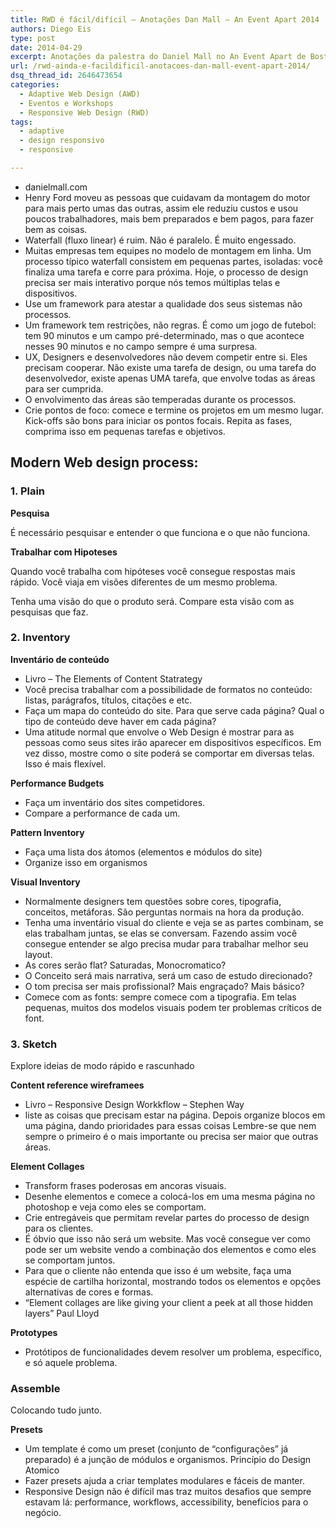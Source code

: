 ```yaml
---
title: RWD é fácil/difícil – Anotações Dan Mall – An Event Apart 2014
authors: Diego Eis
type: post
date: 2014-04-29
excerpt: Anotações da palestra do Daniel Mall no An Event Apart de Boston, 2014. Ele falou bastante sobre o processo de desenvolver para uma web multi-device.
url: /rwd-ainda-e-facildificil-anotacoes-dan-mall-event-apart-2014/
dsq_thread_id: 2646473654
categories:
  - Adaptive Web Design (AWD)
  - Eventos e Workshops
  - Responsive Web Design (RWD)
tags:
  - adaptive
  - design responsivo
  - responsive

---
```

  * danielmall.com
  * Henry Ford moveu as pessoas que cuidavam da montagem do motor para mais perto umas das outras, assim ele reduziu custos e usou poucos trabalhadores, mais bem preparados e bem pagos, para fazer bem as coisas.
  * Waterfall (fluxo linear) é ruim. Não é paralelo. É muito engessado.
  * Muitas empresas tem equipes no modelo de montagem em linha. Um processo típico waterfall consistem em pequenas partes, isoladas: você finaliza uma tarefa e corre para próxima. Hoje, o processo de design precisa ser mais interativo porque nós temos múltiplas telas e dispositivos.
  * Use um framework para atestar a qualidade dos seus sistemas não processos.
  * Um framework tem restrições, não regras. É como um jogo de futebol: tem 90 minutos e um campo pré-determinado, mas o que acontece nesses 90 minutos e no campo sempre é uma surpresa.
  * UX, Designers e desenvolvedores não devem competir entre si. Eles precisam cooperar. Não existe uma tarefa de design, ou uma tarefa do desenvolvedor, existe apenas UMA tarefa, que envolve todas as áreas para ser cumprida.
  * O envolvimento das áreas são temperadas durante os processos.
  * Crie pontos de foco: comece e termine os projetos em um mesmo lugar. Kick-offs são bons para iniciar os pontos focais. Repita as fases, comprima isso em pequenas tarefas e objetivos.

## Modern Web design process:

### 1. Plain

**Pesquisa**

É necessário pesquisar e entender o que funciona e o que não funciona.

**Trabalhar com Hipoteses**

Quando você trabalha com hipóteses você consegue respostas mais rápido. Você viaja em visões diferentes de um mesmo problema.

Tenha uma visão do que o produto será. Compare esta visão com as pesquisas que faz.

### 2. Inventory

**Inventário de conteúdo**

  * Livro &#8211; The Elements of Content Statrategy
  * Você precisa trabalhar com a possibilidade de formatos no conteúdo: listas, parágrafos, títulos, citações e etc.
  * Faça um mapa do conteúdo do site. Para que serve cada página? Qual o tipo de conteúdo deve haver em cada página?
  * Uma atitude normal que envolve o Web Design é mostrar para as pessoas como seus sites irão aparecer em dispositivos específicos. Em vez disso, mostre como o site poderá se comportar em diversas telas. Isso é mais flexível. 

**Performance Budgets**

  * Faça um inventário dos sites competidores.
  * Compare a performance de cada um.

**Pattern Inventory**

  * Faça uma lista dos átomos (elementos e módulos do site)
  * Organize isso em organismos

**Visual Inventory**

  * Normalmente designers tem questões sobre cores, tipografia, conceitos, metáforas. São perguntas normais na hora da produção.
  * Tenha uma inventário visual do cliente e veja se as partes combinam, se elas trabalham juntas, se elas se conversam. Fazendo assim você consegue entender se algo precisa mudar para trabalhar melhor seu layout.
  * As cores serão flat? Saturadas, Monocromatico?
  * O Conceito será mais narrativa, será um caso de estudo direcionado?
  * O tom precisa ser mais profissional? Mais engraçado? Mais básico?
  * Comece com as fonts: sempre comece com a tipografia. Em telas pequenas, muitos dos modelos visuais podem ter problemas críticos de font.

### 3. Sketch

Explore ideias de modo rápido e rascunhado

**Content reference wireframees**

  * Livro &#8211; Responsive Design Workkflow &#8211; Stephen Way
  * liste as coisas que precisam estar na página. Depois organize blocos em uma página, dando prioridades para essas coisas Lembre-se que nem sempre o primeiro é o mais importante ou precisa ser maior que outras áreas.

**Element Collages**

  * Transform frases poderosas em ancoras visuais.
  * Desenhe elementos e comece a colocá-los em uma mesma página no photoshop e veja como eles se comportam.
  * Crie entregáveis que permitam revelar partes do processo de design para os clientes.
  * É óbvio que isso não será um website. Mas você consegue ver como pode ser um website vendo a combinação dos elementos e como eles se comportam juntos.
  * Para que o cliente não entenda que isso é um website, faça uma espécie de cartilha horizontal, mostrando todos os elementos e opções alternativas de cores e formas.
  * &#8220;Element collages are like giving your client a peek at all those hidden layers&#8221; Paul Lloyd

**Prototypes**

  * Protótipos de funcionalidades devem resolver um problema, específico, e só aquele problema.

### Assemble

Colocando tudo junto.

**Presets**

  * Um template é como um preset (conjunto de &#8220;configurações&#8221; já preparado) é a junção de módulos e organismos. Princípio do Design Atomico
  * Fazer presets ajuda a criar templates modulares e fáceis de manter.
  * Responsive Design não é difícil mas traz muitos desafios que sempre estavam lá: performance, workflows, accessibility, benefícios para o negócio.